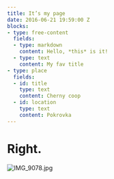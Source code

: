 ```yaml
---
title: It’s my page
date: 2016-06-21 19:59:00 Z
blocks:
- type: free-content
  fields:
  - type: markdown
    content: Hello, *this* is it!
  - type: text
    content: My fav title
- type: place
  fields:
  - id: title
    type: text
    content: Cherny coop
  - id: location
    type: text
    content: Pokrovka
---
```


# Right.

![IMG_9078.jpg](/uploads/IMG_9078.jpg)